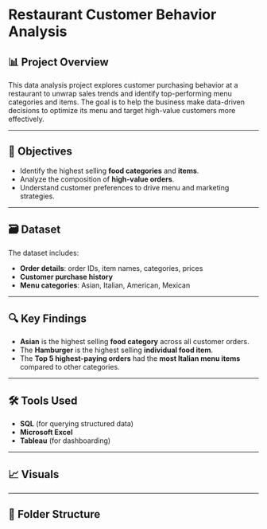 # Restaurant Customer Behavior Analysis

## 📊 Project Overview

This data analysis project explores customer purchasing behavior at a restaurant to unwrap sales trends and identify top-performing menu categories and items. The goal is to help the business make data-driven decisions to optimize its menu and target high-value customers more effectively.

---

## 🎯 Objectives

- Identify the highest selling **food categories** and **items**.
- Analyze the composition of **high-value orders**.
- Understand customer preferences to drive menu and marketing strategies.

---

## 🗃️ Dataset

The dataset includes:
- **Order details**: order IDs, item names, categories, prices
- **Customer purchase history**
- **Menu categories**: Asian, Italian, American, Mexican

---

## 🔍 Key Findings

-  **Asian** is the highest selling **food category** across all customer orders.
- The **Hamburger** is the highest selling **individual food item**.
- The **Top 5 highest-paying orders** had the **most Italian menu items** compared to other categories.

---

## 🛠️ Tools Used

- **SQL** (for querying structured data)
- **Microsoft Excel**
- **Tableau** (for dashboarding)

---

## 📈 Visuals



---

## 📁 Folder Structure

